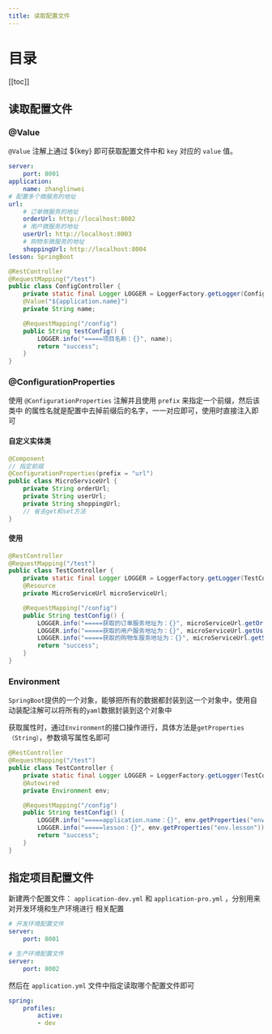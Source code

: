 ```yaml
---
title: 读取配置文件
---
```

# 目录

[[toc]]

## 读取配置文件

### @Value

`@Value` 注解上通过 ${key} 即可获取配置文件中和 `key` 对应的 `value` 值。

~~~yaml
server:
	port: 8001
application:
	name: zhanglinwei
# 配置多个微服务的地址
url:
	# 订单微服务的地址
	orderUrl: http://localhost:8002
	# 用户微服务的地址
	userUrl: http://localhost:8003
	# 购物车微服务的地址
	shoppingUrl: http://localhost:8004
lesson: SpringBoot
~~~

~~~java
@RestController
@RequestMapping("/test")
public class ConfigController {
    private static final Logger LOGGER = LoggerFactory.getLogger(ConfigController.class);
    @Value("${application.name}")
    private String name;

    @RequestMapping("/config")
    public String testConfig() {
        LOGGER.info("=====项目名称：{}", name);
        return "success";
    }
}
~~~

### @ConfigurationProperties

使用 `@ConfigurationProperties` 注解并且使用 `prefix` 来指定一个前缀，然后该类中 的属性名就是配置中去掉前缀后的名字，一一对应即可，使用时直接注入即可

#### 自定义实体类

~~~java
@Component
// 指定前缀
@ConfigurationProperties(prefix = "url")
public class MicroServiceUrl {
	private String orderUrl;
	private String userUrl;
	private String shoppingUrl;
	// 省去get和set方法
}

~~~

#### 使用

~~~java
@RestController
@RequestMapping("/test")
public class TestController {
    private static final Logger LOGGER = LoggerFactory.getLogger(TestController.class);
    @Resource
    private MicroServiceUrl microServiceUrl;

    @RequestMapping("/config")
    public String testConfig() {
        LOGGER.info("=====获取的订单服务地址为：{}", microServiceUrl.getOrderUrl());
        LOGGER.info("=====获取的用户服务地址为：{}", microServiceUrl.getUserUrl());
        LOGGER.info("=====获取的购物车服务地址为：{}", microServiceUrl.getShoppingUrl());
        return "success";
    }
}
~~~

### Environment

`SpringBoot`提供的一个对象，能够把所有的数据都封装到这一个对象中，使用自动装配注解可以将所有的`yaml`数据封装到这个对象中

获取属性时，通过`Environment`的接口操作进行，具体方法是`getProperties（String）`，参数填写属性名即可

~~~java
@RestController
@RequestMapping("/test")
public class TestController {
    private static final Logger LOGGER = LoggerFactory.getLogger(TestController.class);
    @Autowired
    private Environment env;

    @RequestMapping("/config")
    public String testConfig() {
        LOGGER.info("=====application.name：{}", env.getProperties("env.application.name"));
        LOGGER.info("=====lesson：{}", env.getProperties("env.lesson"));
        return "success";
    }
}
~~~

## 指定项目配置文件

新建两个配置文件： `application-dev.yml` 和 `application-pro.yml` ，分别用来对开发环境和生产环境进行 相关配置

~~~yaml
# 开发环境配置文件
server:
	port: 8001
~~~

~~~yaml
# 生产环境配置文件
server:
	port: 8002
~~~

然后在 `application.yml` 文件中指定读取哪个配置文件即可

~~~yaml
spring:
	profiles:
		active:
		- dev
~~~

